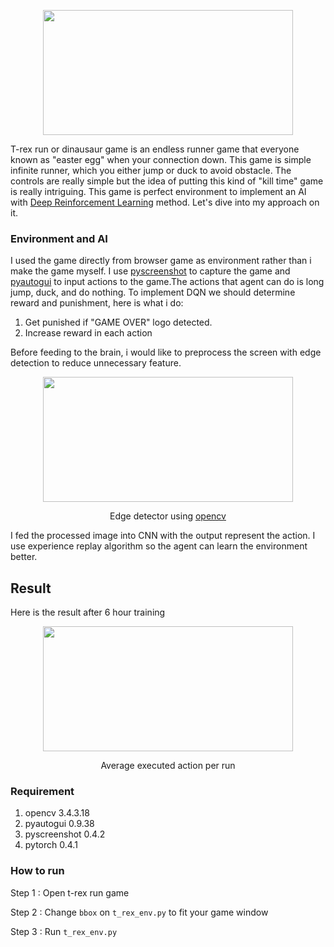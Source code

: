 <p align="center">
  <img width="400" height="200" src="https://user-images.githubusercontent.com/25025173/48309312-c7419d80-e5a9-11e8-9f1f-d8db31396eeb.gif">
</p>

T-rex run or dinausaur game is an endless runner game that everyone known as "easter egg" when your connection down. This game is simple infinite runner, which you either jump or duck to avoid obstacle. The controls are really simple but the idea of putting this kind of "kill time" game is really intriguing. This game is perfect environment to implement an AI with [Deep Reinforcement Learning](https://www.cs.toronto.edu/~vmnih/docs/dqn.pdf) method. Let's dive into my approach on it.

### Environment and AI
I used the game directly from browser game as environment rather than i make the game myself. I use [pyscreenshot](https://pypi.org/project/pyscreenshot/) to capture the game and [pyautogui](https://pyautogui.readthedocs.io/en/latest/) to input actions to the game.The actions that agent can do is long jump, duck, and do nothing. To implement DQN we should determine reward and punishment, here is what i do:
1. Get punished if "GAME OVER" logo detected.
2. Increase reward in each action

Before feeding to the brain, i would like to preprocess the screen with edge detection to reduce unnecessary feature.
<p align="center">
  <img width="400" height="200" src="https://user-images.githubusercontent.com/25025173/48309928-1db4d900-e5b6-11e8-9e66-6ad538899c5e.png">
</p>
<p align="center">Edge detector using <a href="https://opencv.org/">opencv</a></p>

I fed the processed image into CNN with the output represent the action. I use experience replay algorithm so the agent can learn the environment better. 

## Result
Here is the result after 6 hour training

<p align="center">
  <img width="400" height="200" src="https://user-images.githubusercontent.com/25025173/48310063-720d8800-e5b9-11e8-986e-4ede699878f7.png">
</p>
<p align="center">Average executed action per run</p>


### Requirement
1. opencv 3.4.3.18 
2. pyautogui 0.9.38 
3. pyscreenshot 0.4.2 
4. pytorch 0.4.1

### How to run

Step 1 : Open t-rex run game 

Step 2 : Change `bbox` on `t_rex_env.py` to fit your game window

Step 3 : Run `t_rex_env.py`
